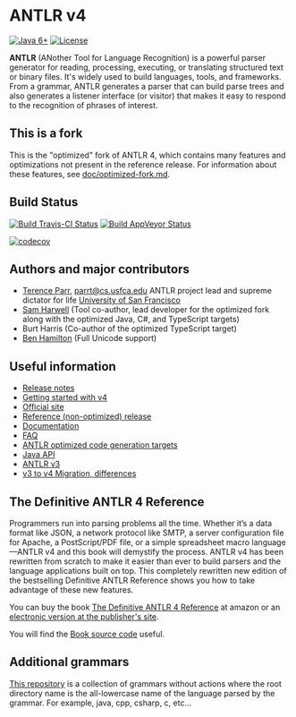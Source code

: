 # ANTLR v4

[![Java 6+](https://img.shields.io/badge/java-6+-4c7e9f.svg)](http://java.oracle.com) [![License](https://img.shields.io/badge/license-BSD-blue.svg)](https://raw.githubusercontent.com/tunnelvisionlabs/antlr4/master/LICENSE.txt)

**ANTLR** (ANother Tool for Language Recognition) is a powerful parser generator for reading, processing, executing, or translating structured text or binary files. It's widely used to build languages, tools, and frameworks. From a grammar, ANTLR generates a parser that can build parse trees and also generates a listener interface (or visitor) that makes it easy to respond to the recognition of phrases of interest.

## This is a fork

This is the "optimized" fork of ANTLR 4, which contains many features and optimizations not present in the reference release. For information about these features, see [doc/optimized-fork.md](doc/optimized-fork.md).

## Build Status

[![Build Travis-CI Status](https://travis-ci.org/tunnelvisionlabs/antlr4.svg?branch=master)](https://travis-ci.org/tunnelvisionlabs/antlr4) [![Build AppVeyor Status](https://ci.appveyor.com/api/projects/status/ba3jofc6j63wrl89/branch/master?svg=true)](https://ci.appveyor.com/project/sharwell/antlr4/branch/master)

[![codecov](https://codecov.io/gh/tunnelvisionlabs/antlr4/branch/master/graph/badge.svg)](https://codecov.io/gh/tunnelvisionlabs/antlr4)

## Authors and major contributors

* [Terence Parr](http://www.cs.usfca.edu/~parrt/), parrt@cs.usfca.edu
ANTLR project lead and supreme dictator for life
[University of San Francisco](http://www.usfca.edu/)
* [Sam Harwell](http://tunnelvisionlabs.com/) (Tool co-author, lead developer for the optimized fork along with the optimized Java, C#, and TypeScript targets)
* Burt Harris (Co-author of the optimized TypeScript target)
* [Ben Hamilton](https://github.com/bhamiltoncx) (Full Unicode support)

## Useful information

* [Release notes](https://github.com/tunnelvisionlabs/antlr4/releases)
* [Getting started with v4](https://github.com/tunnelvisionlabs/antlr4/blob/master/doc/getting-started.md)
* [Official site](http://www.antlr.org/)
* [Reference (non-optimized) release](https://github.com/antlr/antlr4)
* [Documentation](https://github.com/tunnelvisionlabs/antlr4/blob/master/doc/index.md)
* [FAQ](https://github.com/tunnelvisionlabs/antlr4/blob/master/doc/faq/index.md)
* [ANTLR optimized code generation targets](https://github.com/tunnelvisionlabs/antlr4/blob/master/doc/targets.md)
* [Java API](http://www.antlr.org/api/Java/index.html)
* [ANTLR v3](http://www.antlr3.org/)
* [v3 to v4 Migration, differences](https://github.com/tunnelvisionlabs/antlr4/blob/master/doc/faq/general.md)

## The Definitive ANTLR 4 Reference

Programmers run into parsing problems all the time. Whether it’s a data format like JSON, a network protocol like SMTP, a server configuration file for Apache, a PostScript/PDF file, or a simple spreadsheet macro language—ANTLR v4 and this book will demystify the process. ANTLR v4 has been rewritten from scratch to make it easier than ever to build parsers and the language applications built on top. This completely rewritten new edition of the bestselling Definitive ANTLR Reference shows you how to take advantage of these new features.

You can buy the book [The Definitive ANTLR 4 Reference](http://amzn.com/1934356999) at amazon or an [electronic version at the publisher's site](https://pragprog.com/book/tpantlr2/the-definitive-antlr-4-reference).

You will find the [Book source code](http://pragprog.com/titles/tpantlr2/source_code) useful.

## Additional grammars
[This repository](https://github.com/antlr/grammars-v4) is a collection of grammars without actions where the
root directory name is the all-lowercase name of the language parsed
by the grammar. For example, java, cpp, csharp, c, etc...
